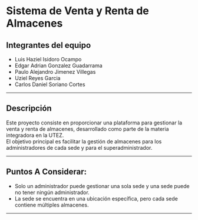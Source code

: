 #  Sistema de Venta y Renta de Almacenes

##  Integrantes del equipo

- Luis Haziel Isidoro Ocampo  
- Edgar Adrian Gonzalez Guadarrama
- Paulo Alejandro Jimenez Villegas
- Uziel Reyes Garcia
- Carlos Daniel Soriano Cortes
---

##  Descripción

Este proyecto consiste en proporcionar una plataforma para gestionar la venta y renta de almacenes, desarrollado como parte de la materia integradora en la UTEZ.  
El objetivo principal es facilitar la gestión de almacenes para los administradores de cada sede y para el superadministrador. 

---

## Puntos A Considerar:
- Solo un administrador puede gestionar una sola sede y una sede puede no tener ningún administrador.
- La sede se encuentra en una ubicación específica, pero cada sede contiene múltiples almacenes.

---
